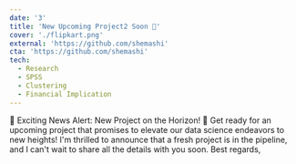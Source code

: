 ```yaml
---
date: '3'
title: 'New Upcoming Project2 Soon 🌟'
cover: './flipkart.png'
external: 'https://github.com/shemashi'
cta: 'https://github.com/shemashi'
tech:
  - Research
  - SPSS
  - Clustering
  - Financial Implication
---
```


📢 Exciting News Alert: New Project on the Horizon! 🌟
Get ready for an upcoming project that promises to elevate our data science endeavors to new heights! I'm thrilled to announce that a fresh project is in the pipeline, and I can't wait to share all the details with you soon.
Best regards,
